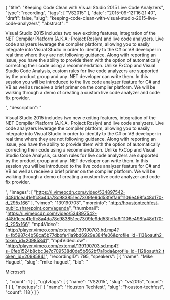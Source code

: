 {
  "title": "Keeping Code Clean with Visual Studio 2015 Live Code Analyzers",
  "type": "recording",
  "tags": [
    "VS2015"
  ],
  "date": "2015-09-12T16:21:40",
  "draft": false,
  "slug": "keeping-code-clean-with-visual-studio-2015-live-code-analyzers",
  "abstract": "<p>Visual Studio 2015 includes two new exciting features, integration of the NET Compiler Platform (A.K.A.-Project Roslyn) and live code analyzers. Live code analyzers leverage the compiler platform, allowing you to easily integrate into Visual Studio in order to identify to the C# or VB developer in real time where they are not following guidance. Along with reporting an issue, you have the ability to provide them with the option of automatically correcting their code using a recommendation. Unlike FxCop and Visual Studio Code Analysis, custom rules for live code analyzers are supported by the product group and any .NET developer can write them. In this session you will be introduced to the live code analyzer feature for C# and VB as well as receive a brief primer on the compiler platform. We will be walking through a demo of creating a custom live code analyzer and code fix provider.</p>",
  "description": "<p>Visual Studio 2015 includes two new exciting features, integration of the NET Compiler Platform (A.K.A.-Project Roslyn) and live code analyzers. Live code analyzers leverage the compiler platform, allowing you to easily integrate into Visual Studio in order to identify to the C# or VB developer in real time where they are not following guidance. Along with reporting an issue, you have the ability to provide them with the option of automatically correcting their code using a recommendation. Unlike FxCop and Visual Studio Code Analysis, custom rules for live code analyzers are supported by the product group and any .NET developer can write them. In this session you will be introduced to the live code analyzer feature for C# and VB as well as receive a brief primer on the compiler platform. We will be walking through a demo of creating a custom live code analyzer and code fix provider.</p>",
  "images": [
    "https://i.vimeocdn.com/video/534897542-d48b1cea41effc8a4da78c983851ec7309fe9dd53feffa6f1106e498fa48d170-d_295x166"
  ],
  "vimeo": "139190703",
  "moreinfo": "http://houstontechfest-public.sharepoint.com/agenda",
  "thumbnail": "https://i.vimeocdn.com/video/534897542-d48b1cea41effc8a4da78c983851ec7309fe9dd53feffa6f1106e498fa48d170-d_295x166",
  "mp4Video": "http://player.vimeo.com/external/139190703.hd.mp4?s=fb5987c4b58ca5b77dbbfe41a9bd6929e384fe06&profile_id=113&oauth2_token_id=20985841",
  "mp4VideoLow": "http://player.vimeo.com/external/139190703.sd.mp4?s=0feb1524b8cbc3e7c709538d0de5b562bf7a1bda&profile_id=112&oauth2_token_id=20985841",
  "recordingID": 795,
  "speakers": [
    {
      "name": "Mike Huguet",
      "slug": "mike-huguet",
      "bio": "<p>Microsoft</p>",
      "count": 1
    }
  ],
  "ugtvtags": [
    {
      "name": "VS2015",
      "slug": "vs2015",
      "count": 1
    }
  ],
  "meetups": [
    {
      "name": "Houston Techfest",
      "slug": "houston-techfest",
      "count": 118
    }
  ]
}